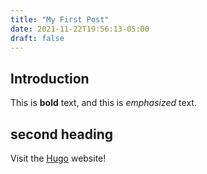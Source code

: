 ```yaml
---
title: "My First Post"
date: 2021-11-22T19:56:13-05:00
draft: false
---
```


## Introduction

This is **bold** text, and this is *emphasized* text.

## second heading

Visit the [Hugo](https://gohugo.io) website!
